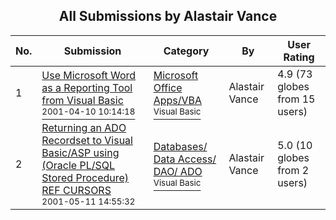 ﻿<div align="center">

## All Submissions by Alastair Vance

</div>

No.  | Submission | Category | By   | User Rating
---- | ---------- | -------- | ---- | -----------
1 | [Use Microsoft Word as a Reporting Tool from Visual Basic<br /><sup>2001-04-10 10:14:18</sup>](https://github.com/Planet-Source-Code/alastair-vance-use-microsoft-word-as-a-reporting-tool-from-visual-basic__1-22939) | [Microsoft Office Apps/VBA<br /><sup>Visual Basic</sup>](../ByCategory/microsoft-office-apps-vba__1-42.md) | Alastair Vance | 4.9 (73 globes from 15 users)
2 | [Returning an ADO Recordset to Visual Basic/ASP using \(Oracle PL/SQL Stored Procedure\) REF CURSORS<br /><sup>2001-05-11 14:55:32</sup>](https://github.com/Planet-Source-Code/alastair-vance-returning-an-ado-recordset-to-visual-basic-asp-using-oracle-pl-sql-stored-p__1-23113) | [Databases/ Data Access/ DAO/ ADO<br /><sup>Visual Basic</sup>](../ByCategory/databases-data-access-dao-ado__1-6.md) | Alastair Vance | 5.0 (10 globes from 2 users)
